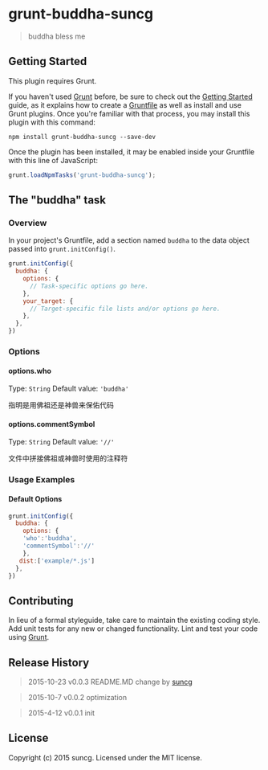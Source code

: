 # grunt-buddha-suncg

> buddha bless me

## Getting Started
This plugin requires Grunt.

If you haven't used [Grunt](http://gruntjs.com/) before, be sure to check out the [Getting Started](http://gruntjs.com/getting-started) guide, as it explains how to create a [Gruntfile](http://gruntjs.com/sample-gruntfile) as well as install and use Grunt plugins. Once you're familiar with that process, you may install this plugin with this command:

```shell
npm install grunt-buddha-suncg --save-dev
```

Once the plugin has been installed, it may be enabled inside your Gruntfile with this line of JavaScript:

```js
grunt.loadNpmTasks('grunt-buddha-suncg');
```

## The "buddha" task

### Overview
In your project's Gruntfile, add a section named `buddha` to the data object passed into `grunt.initConfig()`.

```js
grunt.initConfig({
  buddha: {
    options: {
      // Task-specific options go here.
    },
    your_target: {
      // Target-specific file lists and/or options go here.
    },
  },
})
```

### Options

#### options.who
Type: `String`
Default value: `'buddha'`


指明是用佛祖还是神兽来保佑代码

#### options.commentSymbol
Type: `String`
Default value: `'//'`

文件中拼接佛祖或神兽时使用的注释符

### Usage Examples

#### Default Options

```js
grunt.initConfig({
  buddha: {
    options: {
    'who':'buddha',
    'commentSymbol':'//'
    },
   dist:['example/*.js']
  },
})
```



## Contributing
In lieu of a formal styleguide, take care to maintain the existing coding style. Add unit tests for any new or changed functionality. Lint and test your code using [Grunt](http://gruntjs.com/).


## Release History
> 2015-10-23 v0.0.3 README.MD change by [suncg](http://www.sunchenguang.com/)

> 2015-10-7 v0.0.2 optimization

> 2015-4-12 v0.0.1 init

## License
Copyright (c) 2015 suncg. Licensed under the MIT license.
